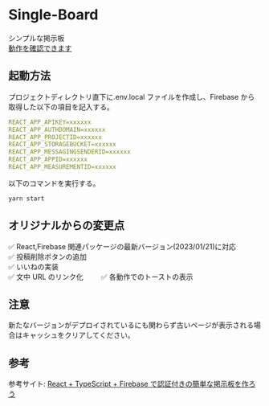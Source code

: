 # Single-Board

シンプルな掲示板  
[動作を確認できます](https://single-board-4fdff.web.app/)

## 起動方法

プロジェクトディレクトリ直下に.env.local ファイルを作成し、Firebase から取得した以下の項目を記入する。

```yml
REACT_APP_APIKEY=xxxxxx
REACT_APP_AUTHDOMAIN=xxxxxx
REACT_APP_PROJECTID=xxxxxx
REACT_APP_STORAGEBUCKET=xxxxxx
REACT_APP_MESSAGINGSENDERID=xxxxxx
REACT_APP_APPID=xxxxxx
REACT_APP_MEASUREMENTID=xxxxxx
```

以下のコマンドを実行する。

```bash
yarn start
```

## オリジナルからの変更点

✅ React,Firebase 関連パッケージの最新バージョン(2023/01/21)に対応  
✅ 投稿削除ボタンの追加  
✅ いいねの実装  
✅ 文中 URL のリンク化 　　
✅ 各動作でのトーストの表示

## 注意

新たなバージョンがデプロイされているにも関わらず古いページが表示される場合はキャッシュをクリアしてください。

## 参考

参考サイト: [React + TypeScript + Firebase で認証付きの簡単な掲示板を作ろう](https://shuent.github.io/blog/first-react-app-single-board/)

